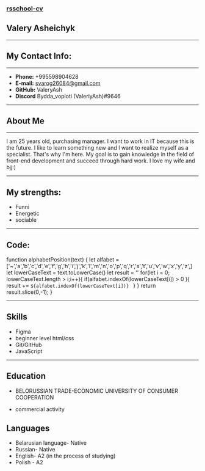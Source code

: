 ### [rsschool-cv](#)
## Valery Asheichyk

********
## My Contact Info:
**************
* **Phone:** +995598904628
* **E-mail:** svarog26084@gmail.com
* **GitHub:** ValeryAsh
* **Discord** Bydda_voploti (ValeriyAsh)#9646
**********

## About Me 
**********

I am 25 years old, purchasing manager. I want to work in IT because this is the future. I like to learn something new and I want to realize myself as a specialist. That's why I'm here. My goal is to gain knowledge in the field of front-end development and succeed through hard work. I love my wife and bjj:)
********

## My strengths:
- Funni
- Energetic
- sociable
******

## Code:
function alphabetPosition(text) {
  let alfabet = ['~','a','b','c','d','e','f','g','h','i','j','k','l','m','n','o','p','q','r','s','t','u','v','w','x','y','z',]
  let lowerCaseText = text.toLowerCase()
  let result = ''
  for(let i = 0; lowerCaseText.length > i;i++){
    if(alfabet.indexOf(lowerCaseText[i]) > 0 ){
     result += `${alfabet.indexOf(lowerCaseText[i])} `
    }
  }
  return result.slice(0,-1);
}
******
## Skills

* Figma
* beginner level html/css
* Git/GitHub
* JavaScript 

********
## Education
* BELORUSSIAN TRADE-ECONOMIC UNIVERSITY OF CONSUMER COOPERATION
+ commercial activity
## Languages
* Belarusian language- Native
* Russian- Native
* English- A2 (in the process of studying)
* Polish - A2
